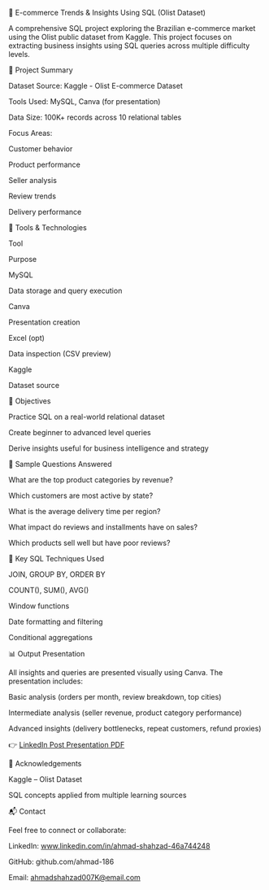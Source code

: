 🛒 E-commerce Trends & Insights Using SQL (Olist Dataset)

A comprehensive SQL project exploring the Brazilian e-commerce market using the Olist public dataset from Kaggle. This project focuses on extracting business insights using SQL queries across multiple difficulty levels.

📌 Project Summary

Dataset Source: Kaggle - Olist E-commerce Dataset

Tools Used: MySQL, Canva (for presentation)

Data Size: 100K+ records across 10 relational tables

Focus Areas:

Customer behavior

Product performance

Seller analysis

Review trends

Delivery performance

🧰 Tools & Technologies

Tool

Purpose

MySQL

Data storage and query execution

Canva

Presentation creation

Excel (opt)

Data inspection (CSV preview)

Kaggle

Dataset source

🎯 Objectives

Practice SQL on a real-world relational dataset

Create beginner to advanced level queries

Derive insights useful for business intelligence and strategy

🧠 Sample Questions Answered

What are the top product categories by revenue?

Which customers are most active by state?

What is the average delivery time per region?

What impact do reviews and installments have on sales?

Which products sell well but have poor reviews?

🧾 Key SQL Techniques Used

JOIN, GROUP BY, ORDER BY

COUNT(), SUM(), AVG()

Window functions

Date formatting and filtering

Conditional aggregations

📊 Output Presentation

All insights and queries are presented visually using Canva. The presentation includes:

Basic analysis (orders per month, review breakdown, top cities)

Intermediate analysis (seller revenue, product category performance)

Advanced insights (delivery bottlenecks, repeat customers, refund proxies)

👉 [LinkedIn Post Presentation PDF]([https://linkedin.com/in/ahmad-shahzad-46a744248](https://www.linkedin.com/posts/ahmad-shahzad-46a744248_ecommerce-trends-and-insights-using-sql-activity-7351181813819523074-3DWf?utm_source=social_share_send&utm_medium=member_desktop_web&rcm=ACoAAD1VdZIBFaSp70Tqr3IENfe43n10Hmq5C3Q)) 


🙌 Acknowledgements

Kaggle – Olist Dataset

SQL concepts applied from multiple learning sources

📬 Contact

Feel free to connect or collaborate:

LinkedIn: www.linkedin.com/in/ahmad-shahzad-46a744248

GitHub: github.com/ahmad-186

Email: ahmadshahzad007K@email.com
